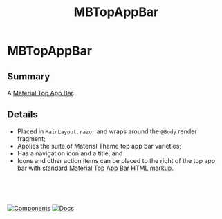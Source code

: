 ﻿---
uid: C.MBTopAppBar
title: MBTopAppBar
---
# MBTopAppBar

## Summary

A [Material Top App Bar](https://github.com/material-components/material-components-web/tree/v8.0.0/packages/mdc-top-app-bar#top-app-bar).

## Details

- Placed in `MainLayout.razor` and wraps around the `@Body` render fragment;
- Applies the suite of Material Theme top app bar varieties;
- Has a navigation icon and a title; and
- Icons and other action items can be placed to the right of the top app bar with standard [Material Top App Bar HTML markup](https://github.com/material-components/material-components-web/tree/v8.0.0/packages/mdc-top-app-bar#top-app-bar).

&nbsp;

&nbsp;

[![Components](https://img.shields.io/static/v1?label=Components&message=Core&color=blue)](xref:A.CoreComponents)
[![Docs](https://img.shields.io/static/v1?label=API%20Documentation&message=MBTopAppBar&color=brightgreen)](xref:Material.Blazor.MBTopAppBar)
